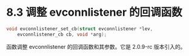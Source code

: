 # 8.3 调整 evconnlistener 的回调函数

```cpp
void evconnlistener_set_cb(struct evconnlistener *lev,
    evconnlistener_cb cb, void *arg);
```

函数调整 evconnlistener 的回调函数和其参数。它是 2.0.9-rc 版本引入的。